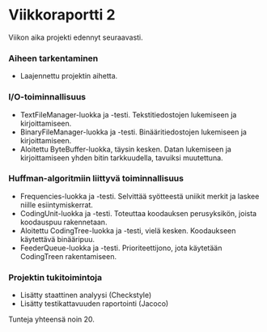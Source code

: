 # Viikkoraportti 2

Viikon aika projekti edennyt seuraavasti.

### Aiheen tarkentaminen
* Laajennettu projektin aihetta.

### I/O-toiminnallisuus
* TextFileManager-luokka ja -testi. Tekstitiedostojen lukemiseen ja kirjoittamiseen.
* BinaryFileManager-luokka ja -testi. Binääritiedostojen lukemiseen ja kirjoittamiseen.
* Aloitettu ByteBuffer-luokka, täysin kesken. Datan lukemiseen ja kirjoittamiseen yhden bitin tarkkuudella, tavuiksi muutettuna.

### Huffman-algoritmiin liittyvä toiminnallisuus
* Frequencies-luokka ja -testi. Selvittää syötteestä uniikit merkit ja laskee niille esiintymiskerrat.
* CodingUnit-luokka ja -testi. Toteuttaa koodauksen perusyksikön, joista koodauspuu rakennetaan.
* Aloitettu CodingTree-luokka ja -testi, vielä kesken. Koodaukseen käytettävä binääripuu.
* FeederQueue-luokka ja -testi. Prioriteettijono, jota käytetään CodingTreen rakentamiseen.

### Projektin tukitoimintoja
* Lisätty staattinen analyysi (Checkstyle)
* Lisätty testikattavuuden raportointi (Jacoco)

Tunteja yhteensä noin 20.
